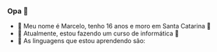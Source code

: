 ### Opa 👋


<!--**MarceloFranMar/MarceloFranMar** is a ✨ _special_ ✨ repository because its `README.md` (this file) appears on your GitHub profile.

Here are some ideas to get you started: -->

- :busts_in_silhouette: Meu nome é Marcelo, tenho 16 anos e moro em Santa Catarina :busts_in_silhouette:
- :space_invader: Atualmente, estou fazendo um curso de informática :space_invader:
- :milky_way: As linguagens que estou aprendendo são:
  

